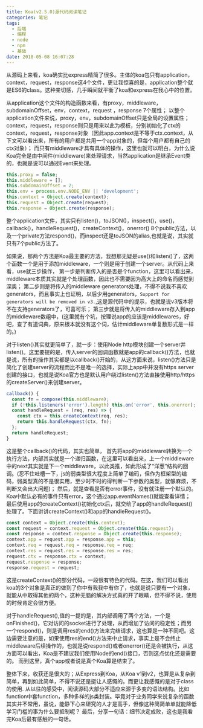 ```yaml
---
title: Koa(v2.5.0)源代码阅读笔记
categories: 笔记
tags:
  - 后端
  - 编程
  - node
  - npm
  - 基础
date: 2018-05-08 16:07:28
---
```

从源码上来看，koa确实比express精简了很多。主体的koa包只有application，context，request，response这4个文件，更让我惊喜的是，application整个就是ES6的class。这种亲切感，几乎瞬间就平衡了koa和express在我心中的位置。
<!-- more-->
从application这个文件的构造函数来看，有proxy，middleware，subdomainOffset，env，context，request ，response 7个属性；
以整个application文件来说，proxy，env，subdomainOffset只是全局的设置属性；
context，request，response则只是用来以此为模板，分别初始化了ctx的context，request，response对象（因此app.context是不等于ctx.context，从下文可以看出来，所有的用户都是共用一个app对象的，但每个用户都有自己的ctx对象）；
而只有middleware才具有具体的操作，这里也就可以明白，为什么说Koa完全是由中间件(middleware)来处理请求，当然application是继承Event类的，也就是说可以通过Event来处理。
```js
this.proxy = false;
this.middleware = [];
this.subdomainOffset = 2;
this.env = process.env.NODE_ENV || 'development';
this.context = Object.create(context);
this.request = Object.create(request);
this.response = Object.create(response);
```

整个application文件，其实只有listen()，toJSON()，inspect()，use()，callback()，handleRequest()，createContext()，onerror() 8个public方法，以及一个private方法respond()，而inspect还是toJSON的alias,也就是说，其实就只有7个public方法了。

如果说，那两个方法是Koa最主要的方法，我想那无疑是use()和listen()了，这两个函数一个是用于添加middleware，一个则是用于创建一个server。从代码上来看，use就三步操作，
第一步是判断传入的是否是个function，这里可以看出来，middleware本质其实就是个处理函数，因此也不需要因为高大上的命名而感觉到深奥；
第二步则是将传入的middleware generators处理，不得不说我不喜欢generators，而且事实上也证明，以后少用generators，`Support for generators will be removed in v3.`,这是源代码中的提示，也就是说v3版本将不在支持generators了，可喜可乐；
第三步就是将传入的middleware存入到app的middleware数组中，(这里就有个坑，按理说app的应该是middlewares，好吧，查了有道词典，原来根本就没有这个词，估计middleware单复数形式是一样的。)

对于listen()其实就更简单了，就一步：使用Node http模块创建一个server并listen()。这里要提的是，传入server的回调函数就是app的callback()方法，也就是说，所有的操作其实都是以callback()开始的，从这方面来说，listen()方法只是简化了创建server的流程而比不是唯一的选择，实际上app中并没有https server创建的接口，也就是说Koa官方也是默认用户绕过listen()方法直接使用http/https的createServer()来创建server。


```js
callback() {
  const fn = compose(this.middleware);
  if (!this.listeners('error').length) this.on('error', this.onerror);
  const handleRequest = (req, res) => {
    const ctx = this.createContext(req, res);
    return this.handleRequest(ctx, fn);
  };
  return handleRequest;
}
```
这是整个callback()的代码，其实也简单，
首先将app的middleware转换为一个执行方法，内部其实就是一个递归函数，在这里可以看出来，上一个middleware中的next其实就是下一个middleware，以此类推，如此形成了“洋葱”结构的回调。(忍不住吐槽一下，js的弱类型很大程度上简单了编码，但作为框架型的编码，弱类型真的不是很实用，至少时不时的得判断一下参数的类型，就够麻烦，不判断又会出大问题)；
然后，就是查看是否有error事件，没有就注册一个默认的。Koa中默认必有的事件只有error，这个通过app.eventNames()就能查看详情；
最后使用app的createContext()初始化ctx后，就交给了app的handleRequest()处理了。下面讲讲createContext()和app的handleRequest()。

```js
const context = Object.create(this.context);
const request = context.request = Object.create(this.request);
const response = context.response = Object.create(this.response);
context.app = request.app = response.app = this;
context.req = request.req = response.req = req;
context.res = request.res = response.res = res;
request.ctx = response.ctx = context;
request.response = response;
response.request = request;
```
这是createContext()的部分代码，一段很有特色的代码。在这，我们可以看出koa的3个对象是真正的做到了你中有我我中有你了，也就是说只要有一个对象，就能从中取得其他的两个，这种无脑的解决方式真的开了眼睛，但不得不说，使用的时候肯定会很方便。

对于handleRequest(),值的一提的是，其内部调用了两个方法，一个是onFinished()，它对访问的socket进行了处理，从而增加了访问的稳定性；而另一个respond()，则是调用res的end()方法来完结请求，这也算是一种不同吧。这边需要注意的是，如果使用res的end()方法来中止请求，事实上是不会终止middleware后续操作的，也就是说respond()或者onerror()还是会被执行，从这方面可以看出，Koa是不建议我们使用Node的end()接口，否则这点优化还是需要的。
而到这里，真个app或者说是真个Koa算是结束了。

整体下来，收获还是很大的；从Express到Koa，从Koa v1到v2，也算是从复杂到简单，再到如此简单，不得不说还是挺让人感慨的。而更让我感慨的是对于class的使用.
从以往的感受中，阅读源码大部分不适应来源于多变的语法结构。比如function中套function，多种多样的js类封装。毕竟对于业务同学来说复杂的函数其实并不常用，虽说，能静下心来研究的人才是高手，但像这种简简单单就能降低学习门槛的事为什么要抵制呢？
最后，分享一句话：细节决定成败，这也是我看完Koa后最有感触的一句话。




